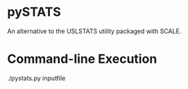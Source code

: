 pySTATS
=======

An alternative to the USLSTATS utility packaged with SCALE.

Command-line Execution
======================

./pystats.py inputfile
